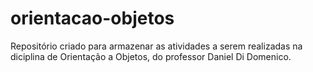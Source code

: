 # orientacao-objetos
Repositório criado para armazenar as atividades a serem realizadas na diciplina de Orientação a Objetos, do professor Daniel Di Domenico.
